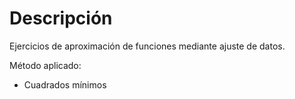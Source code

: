 # Descripción

Ejercicios de aproximación de funciones mediante ajuste de datos.

Método aplicado:
- Cuadrados mínimos
